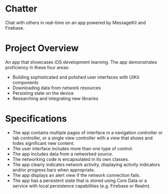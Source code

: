 # Chatter
Chat with others in real-time on an app powered by MessageKit and Firebase.

# Project Overview
An app that showcases iOS development learning. The app demonstrates proficiency in these four areas:

+ Building sophisticated and polished user interfaces with UIKit components
+ Downloading data from network resources
+ Persisting state on the device
+ Researching and integrating new libraries

# Specifications
+ The app contains multiple pages of interface in a navigation controller or tab controller, or a single view controller with a view that shows and hides significant new content.
+ The user interface includes more than one type of control.
+ The app includes data from a networked source.
+ The networking code is encapsulated in its own classes.
+ The app clearly indicates network activity, displaying activity indicators and/or progress bars when appropriate.
+ The app displays an alert view if the network connection fails.
+ The app has a persistent state that is stored using Core Data or a service with local persistence capabilities (e.g. Firebase or Realm).
